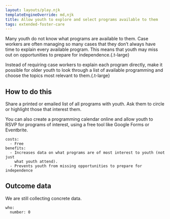 ```yaml
---
layout: layouts/play.njk
templateEngineOverride: md,njk
title: Allow youth to explore and select programs available to them
tags: extended-foster-care
---
```


Many youth do not know what programs are available to them. Case workers are often managing so many cases that they don’t always have time to explain every available program. This means that youth may miss out on opportunities to prepare for independence.{.t-large}

Instead of requiring case workers to explain each program directly, make it possible for older youth to look through a list of available programming and choose the topics most relevant to them.{.t-large}

## How to do this

Share a printed or emailed list of all programs with youth. Ask them to circle or highlight those that interest them.

You can also create a programming calendar online and allow youth to RSVP for programs of interest, using a free tool like Google Forms or Eventbrite.

    costs:
      - Free
    benefits:
      - Increases data on what programs are of most interest to youth (not just
        what youth attend).
      - Prevents youth from missing opportunities to prepare for independence

## Outcome data

We are still collecting concrete data.

    who:
      number: 0
 